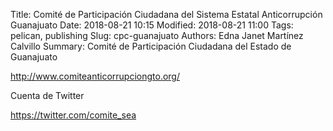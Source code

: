 Title: Comité de Participación Ciudadana del Sistema Estatal Anticorrupción Guanajuato
Date: 2018-08-21 10:15
Modified: 2018-08-21 11:00
Tags: pelican, publishing
Slug: cpc-guanajuato
Authors: Edna Janet Martínez Calvillo
Summary: Comité de Participación Ciudadana del Estado de Guanajuato

<http://www.comiteanticorrupciongto.org/>

Cuenta de Twitter

<https://twitter.com/comite_sea>
